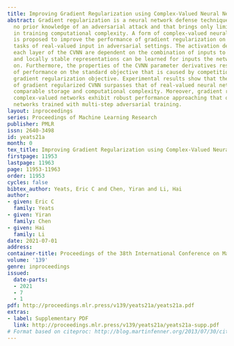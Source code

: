 ```yaml
---
title: Improving Gradient Regularization using Complex-Valued Neural Networks
abstract: Gradient regularization is a neural network defense technique that requires
  no prior knowledge of an adversarial attack and that brings only limited increase
  in training computational complexity. A form of complex-valued neural network (CVNN)
  is proposed to improve the performance of gradient regularization on classification
  tasks of real-valued input in adversarial settings. The activation derivatives of
  each layer of the CVNN are dependent on the combination of inputs to the layer,
  and locally stable representations can be learned for inputs the network is trained
  on. Furthermore, the properties of the CVNN parameter derivatives resist decrease
  of performance on the standard objective that is caused by competition with the
  gradient regularization objective. Experimental results show that the performance
  of gradient regularized CVNN surpasses that of real-valued neural networks with
  comparable storage and computational complexity. Moreover, gradient regularized
  complex-valued networks exhibit robust performance approaching that of real-valued
  networks trained with multi-step adversarial training.
layout: inproceedings
series: Proceedings of Machine Learning Research
publisher: PMLR
issn: 2640-3498
id: yeats21a
month: 0
tex_title: Improving Gradient Regularization using Complex-Valued Neural Networks
firstpage: 11953
lastpage: 11963
page: 11953-11963
order: 11953
cycles: false
bibtex_author: Yeats, Eric C and Chen, Yiran and Li, Hai
author:
- given: Eric C
  family: Yeats
- given: Yiran
  family: Chen
- given: Hai
  family: Li
date: 2021-07-01
address:
container-title: Proceedings of the 38th International Conference on Machine Learning
volume: '139'
genre: inproceedings
issued:
  date-parts:
  - 2021
  - 7
  - 1
pdf: http://proceedings.mlr.press/v139/yeats21a/yeats21a.pdf
extras:
- label: Supplementary PDF
  link: http://proceedings.mlr.press/v139/yeats21a/yeats21a-supp.pdf
# Format based on citeproc: http://blog.martinfenner.org/2013/07/30/citeproc-yaml-for-bibliographies/
---
```

